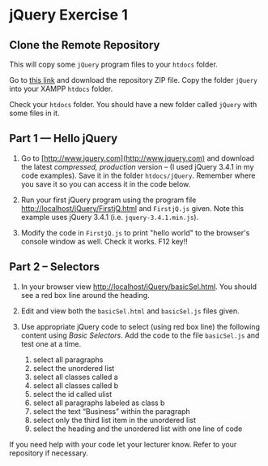 # jQuery Exercise 1

## Clone the Remote Repository

This will copy some ``jQuery`` program files to your ``htdocs`` folder.  

Go to [this link](https://github.com/barcaxi/csd2024) and download the repository ZIP file.  Copy the folder ``jQuery`` into your XAMPP ``htdocs`` folder.

Check your ``htdocs`` folder.  You should have a new folder called ``jQuery`` with some files in it.


## Part 1 — Hello jQuery

1.	Go to [http://www.jquery.com](http://www.jquery.com) and download the latest *compressed, production* version – (I used jQuery 3.4.1 in my code examples). Save it in the folder ``htdocs/jQuery``.  Remember where you save it so you can access it in the code below.

1.	Run your first jQuery program using the program file [http://localhost/jQuery/FirstjQ.html](http://localhost/jQuery/FirstjQ.html) and ``FirstjQ.js`` given.  Note this example uses jQuery 3.4.1 (i.e. ``jquery-3.4.1.min.js``).

1.	Modify the code in ``FirstjQ.js`` to print "hello world" to the browser's console window as well.  Check it works.  F12 key!!



## Part 2 – Selectors

1.	In your browser view [http://localhost/jQuery/basicSel.html](http://localhost/jQuery/basicSel.html).  You should see a red box line around the heading.

1.	Edit and view both the ``basicSel.html`` and ``basicSel.js`` files given.

1.	Use appropriate jQuery code to select (using red box line) the following content using *Basic Selectors*. Add the code to the file ``basicSel.js`` and test one at a time.

	1.	select all paragraphs
	1.	select the unordered list
	1.	select all classes called a
	1.	select all classes called b
	1.	select the id called ulist
	1.	select all paragraphs labeled as class b
	1.	select the text “Business” within the paragraph
	1.	select only the third list item in the unordered list
	1.	select the heading and the unordered list with one line of code

If you need help with your code let your lecturer know.  Refer to your repository if necessary.
